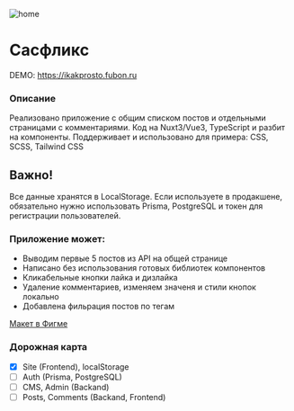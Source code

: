 ![home](https://github.com/user-attachments/assets/45ba7553-bb0d-4f53-986e-8506b5d69d76)

# Сасфликс

DEMO: https://ikakprosto.fubon.ru

### Описание

Реализовано приложение с общим списком постов и отдельными страницами с комментариями.
Код на Nuxt3/Vue3, TypeScript и разбит на компоненты.
Поддерживает и использовано для примера: CSS, SCSS, Tailwind CSS

## Важно!

Все данные хранятся в LocalStorage. Если используете в продакшене, обязательно нужно использовать Prisma, PostgreSQL и токен для регистрации пользователей.

### Приложение может:

- Выводим первые 5 постов из API на общей странице
- Написано без использования готовых библиотек компонентов
- Кликабельные кнопки лайка и дизлайка
- Удаление комментариев, изменяем значеня и стили кнопок локально
- Добавлена фильрация постов по тегам

[Макет в Фигме ](https://jobs.sasflix.ru/frontender/App-Template.fig)

### Дорожная карта

- [x] Site (Frontend), localStorage
- [ ] Auth (Prisma, PostgreSQL)
- [ ] CMS, Admin (Backand)
- [ ] Posts, Comments (Backand, Frontend)
